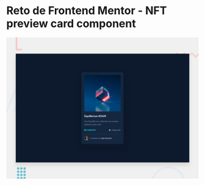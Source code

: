# Reto de Frontend Mentor - NFT preview card component

![Design preview for the NFT preview card component coding challenge](./design/desktop-preview.jpg)

